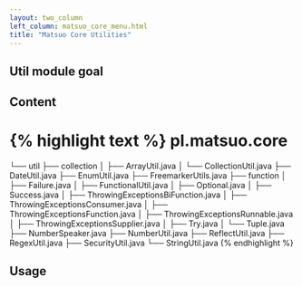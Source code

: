 ```yaml
---
layout: two_column
left_column: matsuo_core_menu.html
title: "Matsuo Core Utilities"
---
```


## Util module goal

## Content

{% highlight text %}
pl.matsuo.core
======================
└── util
├── collection
│   ├── ArrayUtil.java
│   └── CollectionUtil.java
├── DateUtil.java
├── EnumUtil.java
├── FreemarkerUtils.java
├── function
│   ├── Failure.java
│   ├── FunctionalUtil.java
│   ├── Optional.java
│   ├── Success.java
│   ├── ThrowingExceptionsBiFunction.java
│   ├── ThrowingExceptionsConsumer.java
│   ├── ThrowingExceptionsFunction.java
│   ├── ThrowingExceptionsRunnable.java
│   ├── ThrowingExceptionsSupplier.java
│   ├── Try.java
│   └── Tuple.java
├── NumberSpeaker.java
├── NumberUtil.java
├── ReflectUtil.java
├── RegexUtil.java
├── SecurityUtil.java
└── StringUtil.java
{% endhighlight %}

## Usage